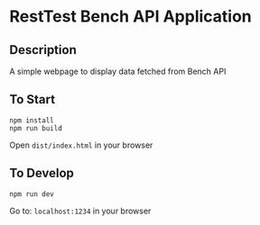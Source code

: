 # RestTest Bench API Application

## Description

A simple webpage to display data fetched from Bench API

## To Start

```
npm install
npm run build
```

Open `dist/index.html` in your browser

## To Develop

```
npm run dev
```

Go to: `localhost:1234` in your browser

###
